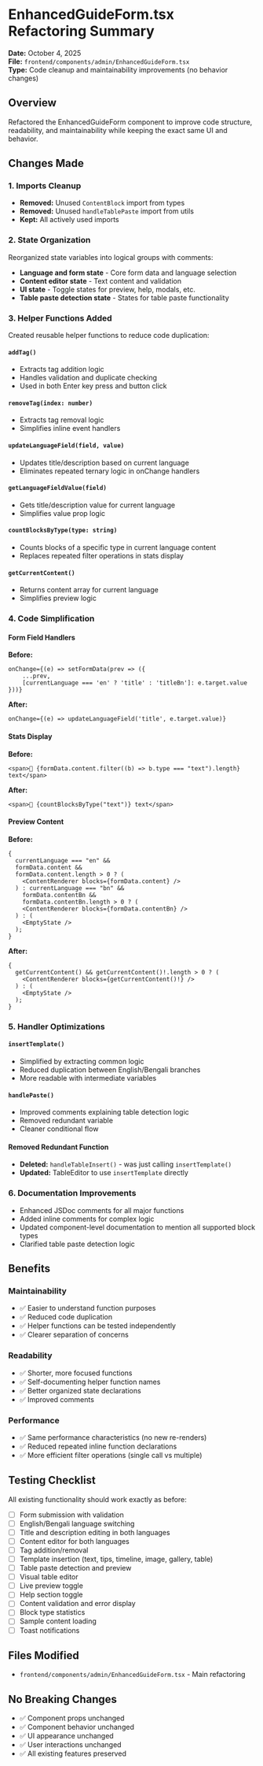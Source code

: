 # EnhancedGuideForm.tsx Refactoring Summary

**Date:** October 4, 2025  
**File:** `frontend/components/admin/EnhancedGuideForm.tsx`  
**Type:** Code cleanup and maintainability improvements (no behavior changes)

## Overview

Refactored the EnhancedGuideForm component to improve code structure, readability, and maintainability while keeping the exact same UI and behavior.

## Changes Made

### 1. Imports Cleanup

- **Removed:** Unused `ContentBlock` import from types
- **Removed:** Unused `handleTablePaste` import from utils
- **Kept:** All actively used imports

### 2. State Organization

Reorganized state variables into logical groups with comments:

- **Language and form state** - Core form data and language selection
- **Content editor state** - Text content and validation
- **UI state** - Toggle states for preview, help, modals, etc.
- **Table paste detection state** - States for table paste functionality

### 3. Helper Functions Added

Created reusable helper functions to reduce code duplication:

#### `addTag()`

- Extracts tag addition logic
- Handles validation and duplicate checking
- Used in both Enter key press and button click

#### `removeTag(index: number)`

- Extracts tag removal logic
- Simplifies inline event handlers

#### `updateLanguageField(field, value)`

- Updates title/description based on current language
- Eliminates repeated ternary logic in onChange handlers

#### `getLanguageFieldValue(field)`

- Gets title/description value for current language
- Simplifies value prop logic

#### `countBlocksByType(type: string)`

- Counts blocks of a specific type in current language content
- Replaces repeated filter operations in stats display

#### `getCurrentContent()`

- Returns content array for current language
- Simplifies preview logic

### 4. Code Simplification

#### Form Field Handlers

**Before:**

```tsx
onChange={(e) => setFormData(prev => ({
    ...prev,
    [currentLanguage === 'en' ? 'title' : 'titleBn']: e.target.value
}))}
```

**After:**

```tsx
onChange={(e) => updateLanguageField('title', e.target.value)}
```

#### Stats Display

**Before:**

```tsx
<span>📝 {formData.content.filter((b) => b.type === "text").length} text</span>
```

**After:**

```tsx
<span>📝 {countBlocksByType("text")} text</span>
```

#### Preview Content

**Before:**

```tsx
{
  currentLanguage === "en" &&
  formData.content &&
  formData.content.length > 0 ? (
    <ContentRenderer blocks={formData.content} />
  ) : currentLanguage === "bn" &&
    formData.contentBn &&
    formData.contentBn.length > 0 ? (
    <ContentRenderer blocks={formData.contentBn} />
  ) : (
    <EmptyState />
  );
}
```

**After:**

```tsx
{
  getCurrentContent() && getCurrentContent()!.length > 0 ? (
    <ContentRenderer blocks={getCurrentContent()!} />
  ) : (
    <EmptyState />
  );
}
```

### 5. Handler Optimizations

#### `insertTemplate()`

- Simplified by extracting common logic
- Reduced duplication between English/Bengali branches
- More readable with intermediate variables

#### `handlePaste()`

- Improved comments explaining table detection logic
- Removed redundant variable
- Cleaner conditional flow

#### Removed Redundant Function

- **Deleted:** `handleTableInsert()` - was just calling `insertTemplate()`
- **Updated:** TableEditor to use `insertTemplate` directly

### 6. Documentation Improvements

- Enhanced JSDoc comments for all major functions
- Added inline comments for complex logic
- Updated component-level documentation to mention all supported block types
- Clarified table paste detection logic

## Benefits

### Maintainability

- ✅ Easier to understand function purposes
- ✅ Reduced code duplication
- ✅ Helper functions can be tested independently
- ✅ Clearer separation of concerns

### Readability

- ✅ Shorter, more focused functions
- ✅ Self-documenting helper function names
- ✅ Better organized state declarations
- ✅ Improved comments

### Performance

- ✅ Same performance characteristics (no new re-renders)
- ✅ Reduced repeated inline function declarations
- ✅ More efficient filter operations (single call vs multiple)

## Testing Checklist

All existing functionality should work exactly as before:

- [ ] Form submission with validation
- [ ] English/Bengali language switching
- [ ] Title and description editing in both languages
- [ ] Content editor for both languages
- [ ] Tag addition/removal
- [ ] Template insertion (text, tips, timeline, image, gallery, table)
- [ ] Table paste detection and preview
- [ ] Visual table editor
- [ ] Live preview toggle
- [ ] Help section toggle
- [ ] Content validation and error display
- [ ] Block type statistics
- [ ] Sample content loading
- [ ] Toast notifications

## Files Modified

- `frontend/components/admin/EnhancedGuideForm.tsx` - Main refactoring

## No Breaking Changes

- ✅ Component props unchanged
- ✅ Component behavior unchanged
- ✅ UI appearance unchanged
- ✅ User interactions unchanged
- ✅ All existing features preserved
